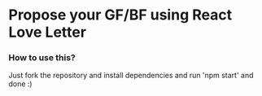 # Propose your GF/BF using React Love Letter


### How to use this?
Just fork the repository and install dependencies and run 'npm start' and done :)

